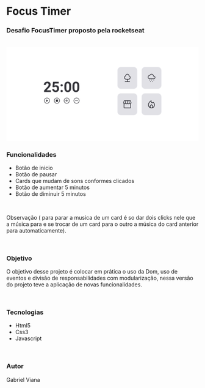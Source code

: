 <h1>Focus Timer</h1>

<h3>Desafio FocusTimer proposto pela rocketseat</h3> <br>
<img src="./assets/img/Captura de tela 2022-06-14 143111.png" alt="">
<br>

<h3>Funcionalidades</h3>

<ul>
  <li>Botão de inicio</li>
  <li>Botão de pausar</li>
  <li>Cards que mudam de sons conformes clicados</li>
  <li>Botão de aumentar 5 minutos</li>
  <li>Botão de diminuir 5 minutos</li>
</ul> <br>

<p>Observação ( para parar a musica de um card é so dar dois clicks nele que a música para e se trocar de um card para o outro a música do card anterior para automaticamente).</p>
<br>
<h3>Objetivo</h3>
<p>O objetivo desse projeto é colocar em prática o uso da Dom, uso de eventos e divisão de responsabilidades com modularização, nessa versão do projeto teve a aplicação de novas funcionalidades.</p>  <br>

<h3>Tecnologias</h3>

<ul>
  <li>Html5</li>
  <li>Css3</li>
  <li>Javascript</li>
</ul> <br>

<h3>Autor</h3>
<p>Gabriel Viana</p>

  



